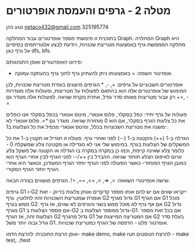 # מטלה 2 - גרפים והעמסת אופרטורים

נטע כהן netaco432@gmail.com 325195774

בתוכנית זו מימשתי מספר אופרטורים עבור המחלקה Graph. 
המחלרה Graph היא מחלקה המממשת גרף באמצעות מטריצת שכנויות, ויודעת לבצע אלגוריתמים בסיסיים על גרף כגון dfs, bfs.

פירוט האופרטורים ואופן התנהגותם:

- אופרטור השמה: =
באמצעותו ניתן להעתיק גרף לתוך גרף בהעתקה עמוקה.

אופרטורים חשבוניים על גרפים: +, -, * הגרפים מיוצגים בעזרת מטריצת שכנויות, לכן המימוש של אופרטורים אלה הוא בהתאם לפעולות על מטריצות, ופעולות אלה מוגדרות רק עבור מטריצות מאותו סדר גודל, אחרת נזקרת שגיאה. לפעולות אלה מוגדר גם +=, -=

פעולות על גרף יחיד: כפל בסקלר, פלוס אונארי, מינוס אונארי בכפל בסקלר אנו כופלים את כל צלעות הגרף בסקלר, אם הוא 0 מוחזרת שגיאה. מוגדר גם *=. פלוס אונארי לא משנה את מטריצת השכונויות בכלל, ומינוס אונארי מכפיל את כל הצלעות ב1-.

הגדלה ב-1 (++) והקטנה ב-1 (--) לפני ואחרי גרף. פעולה זו תגדיל או תקטין ב-1 את כל המשקלים של הצלעות בגרף. במימוש שלי אני לא מגדילה או מקטינה צלע שמשקלה 0 - כלומר צלע שאינה קיימת, וכמו כן במקרה במקרה בו הגדלה או הקטנה של משקל צלע יגרום לאיפוס הצלע תוחזר שגיאה. ההבדל בין ++/-- לפני הגרף לבין אחרי הגרף הוא כמובן הגרף המוחזר- כאשר הפעולה לפני הגרף יוחזר הגרף המעודכן, וכאשר היא אחרי הגרף יוחזר הגרף המקורי.

שישה אופרטורי השוואה: <, =<, >, =>, ==, =!. הגרפים מושווים בצורה הבאה:

גרפים G1 ו-G2 ייקראו שווים אם יש להם אותו מספר קדקדים ואותן צלעות בדיוק - זאת אומרת שמטריצת השכנויות זהה לחלוטין.
גרף G2 גדול מגרף G1 אם הגרף G1 מוכל ממש בגרף G2. אם אף גרף לא מוכל ממש בשני והגרפים לא שווים, אז גרף G2 גדול מגרף G1 אם מספר הצלעות ב-G2 גדול ממספר הצלעות ב-G1. אם בכל זאת מספר הצלעות זהה, אז הגרף G2 גדול מהגרף G1 אם המטריצה המייצגת של G2 בעלת סדר גודל גבוה יותר משל G1.
אופרטור פלט - הדפסה של הגרף כמטריצת שכנויות.


אופן הרצת התוכנית:
להרצת הדמו- make demo, make run
להרצת הטסטים - make test, ./test

